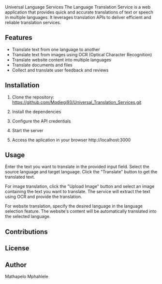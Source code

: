 Universal Language Services
The Language Translation Service is a web application that provides quick and accurate translations of text or speech in multiple languages. It leverages translation APIs to deliver efficient and reliable translation services.

## Features

- Translate text from one language to another
- Translate text from images using OCR (Optical Character Recognition)
- Translate website content into multiple languages
- Translate documents and files
- Collect and translate user feedback and reviews

## Installation

1. Clone the repository:
https://github.com/Modiegi93/Universal_Translation_Services.git

2. Install the dependencies

3. Configure the API credentials

4. Start the server

5. Access the aplication in your browser
http://localhost:3000
## Usage 
Enter the text you want to translate in the provided input field.
Select the source language and target language.
Click the "Translate" button to get the translated text.

For image translation, click the "Upload Image" button and select an image containing the text you want to translate. The service will extract the text using OCR and provide the translation.

For website translation, specify the desired language in the language selection feature. The website's content will be automatically translated into the selected language.

## Contributions

## License

## Author
Mathapelo Mphahlele

